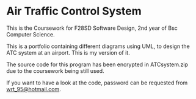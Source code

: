 # Air Traffic Control System

This is the Coursework for F28SD Software Design, 2nd year of Bsc Computer Science.

This is a portfolio containing different diagrams using UML, to design the ATC system at an airport. This is my version of it.

The source code for this program has been encrypted in ATCsystem.zip due to the coursework being still used. 

If you want to have a look at the code, password can be requested from wrt_95@hotmail.com.
